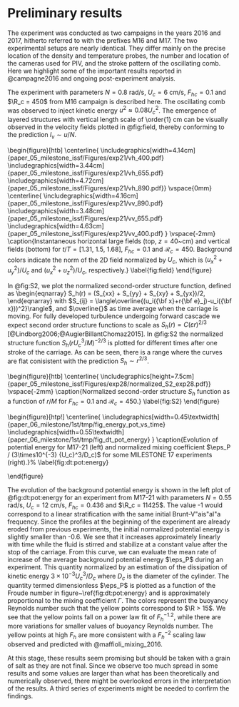# Preliminary results

The experiment was conducted as two campaigns in the years 2016 and 2017,
hitherto referred to with the prefixes M16 and M17.
The two experimental setups are nearly identical. They differ mainly on the
precise location of the density and temperature probes, the number and
location of the cameras used for PIV, and the stroke pattern of the oscillating
comb.
Here we highlight some of the important results reported in @campagne2016 and
ongoing post-experiment analysis.

The experiment with parameters $N = 0.8$ rad/s, $U_c = 6$ cm/s, $F_{hc} = 0.1$
and $\R_c = 450$ from M16 campaign is described here. The oscillating comb was
observed to inject kinetic energy $u^2 \approx 0.08 U_c^2$. The emergence of
layered structures with vertical length scale of \order{1} cm can be visually
observed in the velocity fields plotted in @fig:field, thereby conforming to
the prediction $l_v \sim u / N$.

\begin{figure}[htb]
\centerline{
\includegraphics[width=4.14cm]{paper_05_milestone_issf/Figures/exp21/vh_400.pdf}
\includegraphics[width=3.44cm]{paper_05_milestone_issf/Figures/exp21/vh_655.pdf}
\includegraphics[width=4.72cm]{paper_05_milestone_issf/Figures/exp21/vh_890.pdf}}
\vspace{0mm}
\centerline{
\includegraphics[width=4.16cm]{paper_05_milestone_issf/Figures/exp21/vv_890.pdf}
\includegraphics[width=3.48cm]{paper_05_milestone_issf/Figures/exp21/vv_655.pdf}
\includegraphics[width=4.63cm]{paper_05_milestone_issf/Figures/exp21/vv_400.pdf}
}
\vspace{-2mm}
\caption{Instantaneous horizontal large fields (top, $z=40$~cm) and vertical
fields (bottom) for $t/T = [1.31,~1.5,~1.68]$, $F_{hc} = 0.1$ and
$\mathcal{R}_c=450$. Background colors indicate the norm of the 2D field
normalized by $U_c$, which is $(u_x^2 + u_y^2)/U_c$ and $(u_x^2 + u_z^2)/U_c$,
respectively.}
\label{fig:field}
\end{figure}

In @fig:S2, we plot the normalized second-order structure function,
defined as
\begin{eqnarray}
S_h(r) = (S_{xx} + S_{yy} + S_{xy} + S_{yx})/2,
\end{eqnarray}
with $S_{ij} = \langle\overline{(u_i({\bf x}+r{\bf e}_j)-u_i({\bf
x}))^2}\rangle$, and $\overline{}$ as time average when the carriage is moving.
For fully developed turbulence undergoing forward cascade we expect second
order structure functions to scale as  $S_h(r) = C (\varepsilon r)^{2/3}$
[@Lindborg2006;@AugierBillantChomaz2015]. In @fig:S2
the normalized structure function $S_h(rU_c^3/M)^{-2/3}$ is plotted for
different times after one stroke of the carriage. As can be seen, there is a
range where the curves are flat conisistent with the prediction $S_h \sim
r^{2/3}$.

\begin{figure}[htb]
\centerline{
\includegraphics[height=7.5cm]{paper_05_milestone_issf/Figures/exp28/normalized_S2_exp28.pdf}}
\vspace{-2mm}
\caption{Normalized second-order structure $S_h$ function as a function of
$r/M$ for $F_{hc} = 0.1$ and $\mathcal{R}_c=450$.}
\label{fig:S2}
\end{figure}


\begin{figure}[htp!]
\centerline{
\includegraphics[width=0.45\textwidth]{paper_06_milestone/1st/tmp/fig_energy_pot_vs_time}
\includegraphics[width=0.55\textwidth]{paper_06_milestone/1st/tmp/fig_dt_pot_energy}
}
\caption{Evolution of potential energy for M17-21 (left) and normalized mixing
coefficient $\eps_P / (3\times10^{-3} {U_c}^3/D_c)$ for some MILESTONE 17
experiments (right).}%
\label{fig:dt:pot:energy}

\end{figure}

The evolution of the background potential energy is shown in the left plot of
@fig:dt:pot:energy for an experiment from M17-21 with parameters $N = 0.55$
rad/s, $U_c = 12$ cm/s, $F_{hc} = 0.436$ and $\R_c = 11425$.  The value
-1 would correspond to a linear stratification with the same initial
Brunt-V\"ais\"al\"a frequency. Since the profiles at the beginning of the
experiment are already eroded from previous experiments, the initial normalized
potential energy is slightly smaller than -0.6. We see that it increases
approximately linearly with time while the fluid is stirred and stabilize at a
constant value after the stop of the carriage. From this curve, we can evaluate
the mean rate of increase of the average background potential energy
$\eps_P$ during an experiment.
This quantity normalized by an estimation of the dissipation of kinetic energy
$3\times10^{-3} {U_c}^3/D_c$ where $D_c$ is the diameter of the cylinder.
The quantity termed dimensionless $\eps_P$ is plotted as a function of the Froude number
in figure~\ref{fig:dt:pot:energy} and is approximately proportional to the
mixing coefficient $\Gamma$. The colors represent the buoyancy Reynolds number
such that the yellow points correspond to $\R > 15$. We see that the yellow
points fall on a power law fit of $F_h^{-1.2}$, while there are more variations
for smaller values of buoyancy Reynolds number. The yellow points at high
$F_h$ are more consistent with a ${F_h}^{-2}$ scaling law observed and
predicted with @maffioli_mixing_2016.

At this stage, these results seem promising but should be taken with a grain of
salt as they are not final. Since we observe too much spread in some results
and some values are larger than what has been theoretically and numerically
observed, there might be overlooked errors in the interpretation of the
results. A third series of experiments might be needed to confirm the findings.
